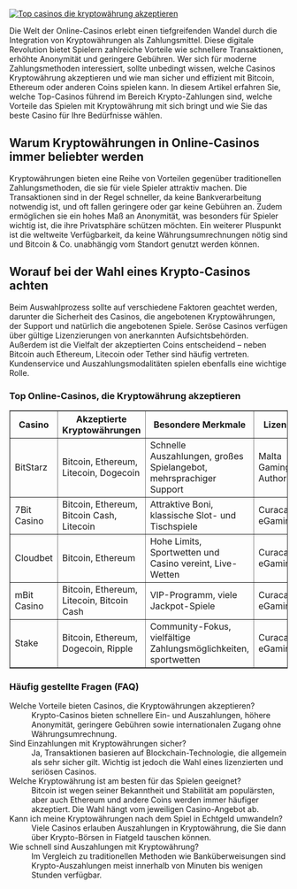 [![Top casinos die kryptowährung akzeptieren](https://123-caf.pages.dev/gitsignup.png)](https://vrmoo.ru/Bt82HjjY)

<p>Die Welt der Online-Casinos erlebt einen tiefgreifenden Wandel durch die Integration von Kryptowährungen als Zahlungsmittel. Diese digitale Revolution bietet Spielern zahlreiche Vorteile wie schnellere Transaktionen, erhöhte Anonymität und geringere Gebühren. Wer sich für moderne Zahlungsmethoden interessiert, sollte unbedingt wissen, welche Casinos Kryptowährung akzeptieren und wie man sicher und effizient mit Bitcoin, Ethereum oder anderen Coins spielen kann. In diesem Artikel erfahren Sie, welche Top-Casinos führend im Bereich Krypto-Zahlungen sind, welche Vorteile das Spielen mit Kryptowährung mit sich bringt und wie Sie das beste Casino für Ihre Bedürfnisse wählen.</p>  <h2>Warum Kryptowährungen in Online-Casinos immer beliebter werden</h2> <p>Kryptowährungen bieten eine Reihe von Vorteilen gegenüber traditionellen Zahlungsmethoden, die sie für viele Spieler attraktiv machen. Die Transaktionen sind in der Regel schneller, da keine Bankverarbeitung notwendig ist, und oft fallen geringere oder gar keine Gebühren an. Zudem ermöglichen sie ein hohes Maß an Anonymität, was besonders für Spieler wichtig ist, die ihre Privatsphäre schützen möchten. Ein weiterer Pluspunkt ist die weltweite Verfügbarkeit, da keine Währungsumrechnungen nötig sind und Bitcoin & Co. unabhängig vom Standort genutzt werden können.</p>  <h2>Worauf bei der Wahl eines Krypto-Casinos achten</h2> <p>Beim Auswahlprozess sollte auf verschiedene Faktoren geachtet werden, darunter die Sicherheit des Casinos, die angebotenen Kryptowährungen, der Support und natürlich die angebotenen Spiele. Seröse Casinos verfügen über gültige Lizenzierungen von anerkannten Aufsichtsbehörden. Außerdem ist die Vielfalt der akzeptierten Coins entscheidend – neben Bitcoin auch Ethereum, Litecoin oder Tether sind häufig vertreten. Kundenservice und Auszahlungsmodalitäten spielen ebenfalls eine wichtige Rolle.</p>  <h3>Top Online-Casinos, die Kryptowährung akzeptieren</h3> <table border="1" cellpadding="5" cellspacing="0">   <thead>     <tr>       <th>Casino</th>       <th>Akzeptierte Kryptowährungen</th>       <th>Besondere Merkmale</th>       <th>Lizenz</th>     </tr>   </thead>   <tbody>     <tr>       <td>BitStarz</td>       <td>Bitcoin, Ethereum, Litecoin, Dogecoin</td>       <td>Schnelle Auszahlungen, großes Spielangebot, mehrsprachiger Support</td>       <td>Malta Gaming Authority</td>     </tr>     <tr>       <td>7Bit Casino</td>       <td>Bitcoin, Ethereum, Bitcoin Cash, Litecoin</td>       <td>Attraktive Boni, klassische Slot- und Tischspiele</td>       <td>Curacao eGaming</td>     </tr>     <tr>       <td>Cloudbet</td>       <td>Bitcoin, Ethereum</td>       <td>Hohe Limits, Sportwetten und Casino vereint, Live-Wetten</td>       <td>Curacao eGaming</td>     </tr>     <tr>       <td>mBit Casino</td>       <td>Bitcoin, Ethereum, Litecoin, Bitcoin Cash</td>       <td>VIP-Programm, viele Jackpot-Spiele</td>       <td>Curacao eGaming</td>     </tr>     <tr>       <td>Stake</td>       <td>Bitcoin, Ethereum, Dogecoin, Ripple</td>       <td>Community-Fokus, vielfältige Zahlungsmöglichkeiten, sportwetten</td>       <td>Curacao eGaming</td>     </tr>   </tbody> </table>  <h3>Häufig gestellte Fragen (FAQ)</h3> <dl>   <dt>Welche Vorteile bieten Casinos, die Kryptowährungen akzeptieren?</dt>   <dd>Krypto-Casinos bieten schnellere Ein- und Auszahlungen, höhere Anonymität, geringere Gebühren sowie internationalen Zugang ohne Währungsumrechnung.</dd>      <dt>Sind Einzahlungen mit Kryptowährungen sicher?</dt>   <dd>Ja, Transaktionen basieren auf Blockchain-Technologie, die allgemein als sehr sicher gilt. Wichtig ist jedoch die Wahl eines lizenzierten und seriösen Casinos.</dd>      <dt>Welche Kryptowährung ist am besten für das Spielen geeignet?</dt>   <dd>Bitcoin ist wegen seiner Bekanntheit und Stabilität am populärsten, aber auch Ethereum und andere Coins werden immer häufiger akzeptiert. Die Wahl hängt vom jeweiligen Casino-Angebot ab.</dd>      <dt>Kann ich meine Kryptowährungen nach dem Spiel in Echtgeld umwandeln?</dt>   <dd>Viele Casinos erlauben Auszahlungen in Kryptowährung, die Sie dann über Krypto-Börsen in Fiatgeld tauschen können.</dd>      <dt>Wie schnell sind Auszahlungen mit Kryptowährung?</dt>   <dd>Im Vergleich zu traditionellen Methoden wie Banküberweisungen sind Krypto-Auszahlungen meist innerhalb von Minuten bis wenigen Stunden verfügbar.</dd> </dl>